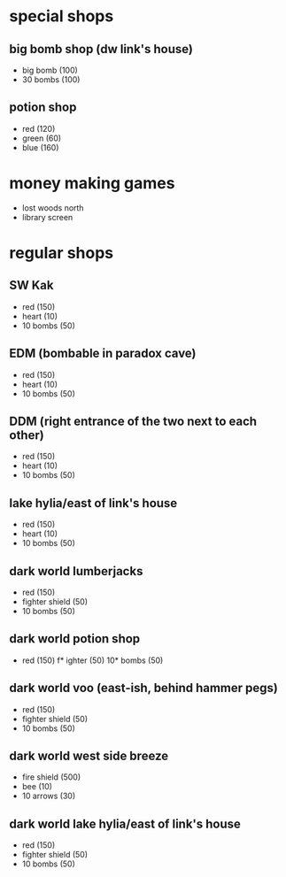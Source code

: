 # special shops
 
## big bomb shop (dw link's house)

  * big bomb (100)
  * 30 bombs (100)

## potion shop
  * red (120)
  * green (60)
  * blue (160)

# money making games
  
* lost woods north
* library screen

# regular shops

## SW Kak
  * red (150)
  * heart (10)
  * 10 bombs (50)

## EDM (bombable in paradox cave)
  * red (150)
  * heart (10)
  * 10 bombs (50)

## DDM (right entrance of the two next to each other)
  * red (150)
  * heart (10)
  * 10 bombs (50)

## lake hylia/east of link's house
  * red (150)
  * heart (10)
  * 10 bombs (50)

## dark world lumberjacks
  * red (150)
  * fighter shield (50)
  * 10 bombs (50)

## dark world potion shop
  * red (150)
  f* ighter (50)
  10*  bombs (50)

## dark world voo (east-ish, behind hammer pegs)
  * red (150)
  * fighter shield (50)
  * 10 bombs (50)

## dark world west side breeze
  * fire shield (500)
  * bee (10)
  * 10 arrows (30)

## dark world lake hylia/east of link's house
  * red (150)
  * fighter shield (50)
  * 10 bombs (50)
